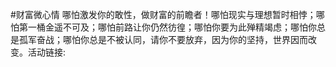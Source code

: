 #财富微心情 哪怕激发你的敢性，做财富的前瞻者！哪怕现实与理想暂时相悖；哪怕第一桶金遥不可及；哪怕前路让你仍然彷徨；哪怕你要为此殚精竭虑；哪怕你总是孤军奋战；哪怕你总是不被认同，请你不要放弃，因为你的坚持，世界因而改变。活动链接:   ​​​​